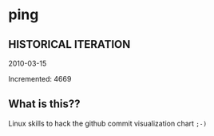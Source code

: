 # ping

## HISTORICAL ITERATION
2010-03-15

Incremented: 4669

## What is this?? 
Linux skills to hack the github commit visualization chart `;-)`
